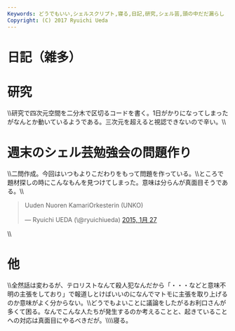 ```yaml
---
Keywords: どうでもいい,シェルスクリプト,寝る,日記,研究,シェル芸,頭の中だだ漏らし
Copyright: (C) 2017 Ryuichi Ueda
---
```


# 日記（雑多）
<h1>研究</h1>\\研究で四次元空間を二分木で区切るコードを書く。1日がかりになってしまったがなんとか動いているようである。三次元を超えると視認できないので辛い。\\<h1>週末のシェル芸勉強会の問題作り</h1>\\二問作成。今回はいつもよりこだわりをもって問題を作っている。\\ところで題材探しの時にこんなもんを見つけてしまった。意味は分らんが真面目そうである。\\<blockquote class="twitter-tweet" lang="ja"><p>Uuden Nuoren KamariOrkesterin (UNKO)</p>&mdash; Ryuichi UEDA (\@ryuichiueda) <a href="https://twitter.com/ryuichiueda/status/560077308921262081">2015, 1月 27</a></blockquote> <script async src="//platform.twitter.com/widgets.js" charset="utf-8"></script>\\<h1>他</h1>\\全然話は変わるが、テロリストなんて殺人犯なんだから「・・・などと意味不明の主張をしており」で報道しとけばいいのになんでマトモに主張を取り上げるのか意味がよく分からない。\\どうでもよいことに議論をしたがるお利口さんが多くて困る。なんでこんな人たちが発生するのか考えることと、起きていることへの対応は真面目にやるべきだが。\\\\寝る。
